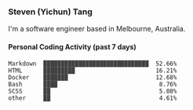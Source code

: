 ### Steven (Yichun) Tang

I'm a software engineer based in Melbourne, Australia.

#### Personal Coding Activity (past 7 days)
```
Markdown  ▓▓▓▓▓▓▓▓▓▓▓▓▓▓▓▓▓▓▓▓▓▓▓▓▓▓▓▓▓▓  52.66%
HTML      ▓▓▓▓▓▓▓▓▓                       16.21%
Docker    ▓▓▓▓▓▓▓                         12.68%
Bash      ▓▓▓▓                             8.76%
SCSS      ▓▓                               5.08%
other     ▓▓                               4.61%
```
